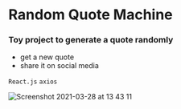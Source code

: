 # Random Quote Machine 

### Toy project to generate a quote randomly

 - get a new quote
 - share it on social media 

`React.js` `axios` 

![Screenshot 2021-03-28 at 13 43 11](https://user-images.githubusercontent.com/23560351/112750950-8f492280-8fcb-11eb-8b09-f9ade1783ac7.png)
